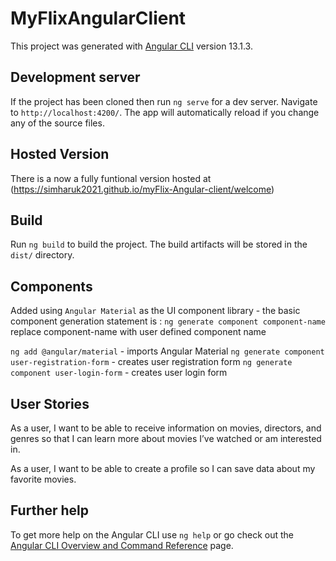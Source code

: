 # MyFlixAngularClient

This project was generated with [Angular CLI](https://github.com/angular/angular-cli) version 13.1.3.

## Development server

If the project has been cloned then run `ng serve` for a dev server. Navigate to `http://localhost:4200/`. The app will automatically reload if you change any of the source files.

## Hosted Version

There is a now a fully funtional version hosted at (https://simharuk2021.github.io/myFlix-Angular-client/welcome)

## Build

Run `ng build` to build the project. The build artifacts will be stored in the `dist/` directory.

## Components

Added using `Angular Material` as the UI component library - the basic component generation statement is :
`ng generate component component-name` replace component-name with user defined component name

`ng add @angular/material` - imports Angular Material 
`ng generate component user-registration-form` - creates user registration form
`ng generate component user-login-form` - creates user login form

## User Stories

As a user, I want to be able to receive information on movies, directors, and genres so that I
can learn more about movies I’ve watched or am interested in.

As a user, I want to be able to create a profile so I can save data about my favorite movies.

## Further help

To get more help on the Angular CLI use `ng help` or go check out the [Angular CLI Overview and Command Reference](https://angular.io/cli) page.
